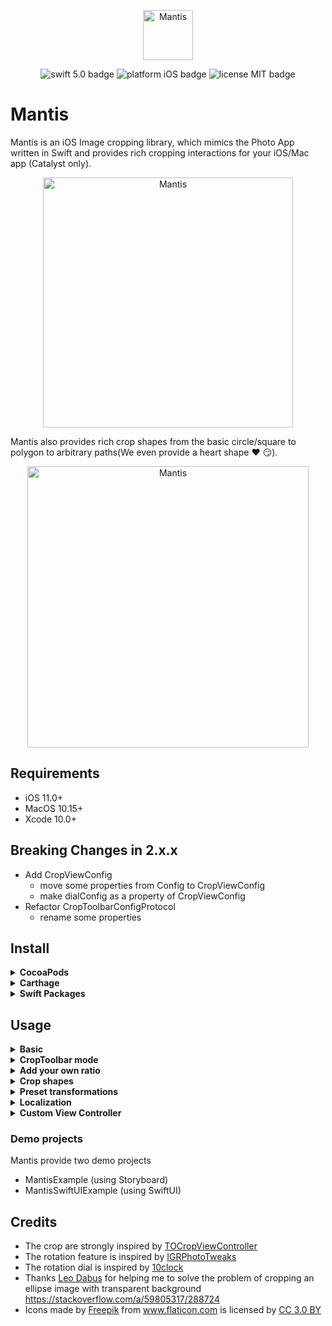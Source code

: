 <p align="center">
    <img src="logo.png" height="80" max-width="90%" alt="Mantis" />
</p>

<p align="center">
    <img src="https://img.shields.io/badge/swift-5.0-orange.svg" alt="swift 5.0 badge" />
    <img src="https://img.shields.io/badge/platform-iOS-lightgrey.svg" alt="platform iOS badge" />
    <img src="https://img.shields.io/badge/license-MIT-black.svg" alt="license MIT badge" />   
</p>

# Mantis

   Mantis is an iOS Image cropping library, which mimics the Photo App written in Swift and provides rich cropping interactions for your iOS/Mac app (Catalyst only).
   
<p align="center">
    <img src="Images/Mantis on all devices.png" height="400" alt="Mantis" />
</p>
   
   Mantis also provides rich crop shapes from the basic circle/square to polygon to arbitrary paths(We even provide a heart shape ❤️ 😏).
<p align="center">
    <img src="Images/cropshapes.png" height="450" alt="Mantis" />
</p>

## Requirements
* iOS 11.0+
* MacOS 10.15+
* Xcode 10.0+

## Breaking Changes in 2.x.x
* Add CropViewConfig
  * move some properties from Config to CropViewConfig
  * make dialConfig as a property of CropViewConfig
* Refactor CropToolbarConfigProtocol
  * rename some properties

## Install

<details>
    <summary><strong>CocoaPods</strong></summary>

```ruby
pod 'Mantis', '~> 2.9.1'
```
</details>

<details>
 <summary><strong>Carthage</strong></summary>

```ruby
github "guoyingtao/Mantis"
```
</details>

<details>
 <summary><strong>Swift Packages</strong></summary>

* Respository: https://github.com/guoyingtao/Mantis.git
* Rules: Version - Exact - 2.9.1

</details>

## Usage

<details>
<summary><strong>Basic</strong></summary>

* Create a cropViewController in Mantis with default config and default mode

**You need set (cropViewController or its navigation controller).modalPresentationStyle = .fullscreen for iOS 13+ when the cropViewController is presented**

```Swift
    let cropViewController = Mantis.cropViewController(image: <Your Image>)
    cropViewController.delegate = self
    <Your ViewController>.present(cropViewController, animated: true)
```

* The caller needs to conform CropViewControllerDelegate
```swift
public protocol CropViewControllerDelegate: class {
    func cropViewControllerDidCrop(_ cropViewController: CropViewController, cropped: UIImage, transformation: Transformation, cropInfo: CropInfo)
    func cropViewControllerDidCancel(_ cropViewController: CropViewController, original: UIImage)
    
    // The implementaion of the following functions are optional
    func cropViewControllerDidFailToCrop(_ cropViewController: CropViewController, original: UIImage)     
    func cropViewControllerDidBeginResize(_ cropViewController: CropViewController)
    func cropViewControllerDidEndResize(_ cropViewController: CropViewController, original: UIImage, cropInfo: CropInfo)    
}
```
</details>
    
<details>
<summary><strong>CropToolbar mode</strong></summary>

* CropToolbar has two modes:

  * normal mode

  In normal mode, you can use a set of standard CropViewController photo editing features with "Cancel" and "Done" buttons.
<p align="center">
    <img src="Images/Screen Shot.png" height="300" alt="Mantis" />
</p>

```swift
let cropViewController = Mantis.cropViewController(image: <Your Image>)
```

  * embedded mode
  
  This mode does not include "Cancel" and "Done" buttons, so you can embed CropViewController into another view controller

<p align="center">
    <img src="Images/customizable.jpg" height="300" alt="Mantis" />
</p>

```swift
var config = Mantis.Config()
config.cropToolbarConfig.mode = .embedded
let cropViewController = Mantis.cropViewController(image: <Your Image>, config: config)
```

</details>

<details>
<summary><strong>Add your own ratio</strong></summary>

```swift
            // Add a custom ratio 1:2 for portrait orientation
            let config = Mantis.Config()
            config.addCustomRatio(byVerticalWidth: 1, andVerticalHeight: 2)            
            <Your Crop ViewController> = Mantis.cropViewController(image: <Your Image>, config: config)
            
            // Set the ratioOptions of the config if you don't want to keep all default ratios
            let config = Mantis.Config() 
            //config.ratioOptions = [.original, .square, .custom]
            config.ratioOptions = [.custom]
            config.addCustomRatio(byVerticalWidth: 1, andVerticalHeight: 2)            
            <Your Crop ViewController> = Mantis.cropViewController(image: <Your Image>, config: config)
```

* If you always want to use only one fixed ratio, set Mantis.Config.presetFixedRatioType = alwaysUsingOnePresetFixedRatio

```swift
    <Your Crop ViewController>.config.presetFixedRatioType = .alwaysUsingOnePresetFixedRatio(ratio: 16.0 / 9.0)
```

When choose alwaysUsingOnePresetFixedRatio, fixed-ratio setting button does not show.

* If you want to hide rotation dial, set Mantis.Config..cropViewConfig.dialConfig = nil
* If you want to use ratio list instead of presenter, set Mantis.CropToolbarConfig.ratioCandidatesShowType = .alwaysShowRatioList

```swift
public enum RatioCandidatesShowType {
    case presentRatioList
    case alwaysShowRatioList
}
```

* If you build your custom toolbar you can add your own fixed ratio buttons
```swift
// set a custom fixed ratio
cropToolbarDelegate?.didSelectRatio(ratio: 9 / 16)
```
</details>

<details>
<summary><strong>Crop shapes</strong></summary>

* If you want to set different crop shape, set Mantis.Config.cropViewConfig.cropShapeType
```swift
public enum CropShapeType {
    case rect
    case square
    case ellipse
    case circle(maskOnly: Bool = false)
    case diamond(maskOnly: Bool = false)
    case heart(maskOnly: Bool = false)
    case polygon(sides: Int, offset: CGFloat = 0, maskOnly: Bool = false)
    case path(points: [CGPoint], maskOnly: Bool = false)
}
```
</details>

<details>
<summary><strong>Preset transformations</strong></summary>

* If you want to apply transformations when showing an image, set Mantis.Config.cropViewConfig.presetTransformationType
```swift
public enum PresetTransformationType {
    case none
    case presetInfo(info: Transformation)
    case presetNormalizedInfo(normailizedInfo: CGRect)
}
```
Please use the transformation infomation obtained previously from delegate method cropViewControllerDidCrop(_ cropViewController: CropViewController, cropped: UIImage, transformation: Transformation, , cropInfo: CropInfo).

</details>
                
<details>
    <summary><strong>Localization</strong></summary>
    
* UIKit project    
    Add more languages support to the Localizaions section for Project Info tab 
    
<p align="center">
    <img src="https://user-images.githubusercontent.com/26723384/128650945-5a1da648-7e7d-4faf-9c95-232725b05dcc.png" height="200" alt="Mantis" />
    <br>fig 1</br>
</p>
    
* SwiftUI project    
    Please check this [link](https://github.com/guoyingtao/Mantis/discussions/123#discussioncomment-1127611)

* Static frameworks
    If you use static frameworks in CocoaPods, you need to add the code below in order to find the correct resource bundle.
    
```
    Mantis.locateResourceBundle(by: Self.self)
```
  
* Custom localization tables and bundle
    
By default mantis will use built in localization tables to get string resources not every language is supported out of the box (see fig 1).
    
However if your app support multiple languages and those languages are not 'built in', then you can define your own strings table and localize them in the application target or framework. By doing so you'll need to configure Mantis localization.

**IMPORTANT!** Firstly you'll need to create strings file with these keys:

```
"Mantis.Done" = "";
"Mantis.Cancel" = "";
"Mantis.Reset" = "";
"Mantis.Original" = "";
"Mantis.Square" = "";
```
Then you'll need to configure Mantis:

```
let config = Mantis.Config()
config.localizationConfig.bundle = // a bundle where strings file is located
config.localizationConfig.tableName = // a localizaed strings file name within the bundle
```
  
</details>

<details>
    <summary><strong>Custom View Controller</strong></summary>

- If needed you can subclass `CropViewController`:

```swift
class CustomViewController: CropViewController {
    override func viewDidLoad() {
        super.viewDidLoad()

        // Do your custom logic here.
        // The MantisExample project also has a showcase for a CustomViewController.
    }
}
```

- To get an instance, Mantis provides a factory method:

```swift
let cropViewController: CustomViewController = Mantis.cropViewController(image: image, config: config)
```

</details>
    
### Demo projects
Mantis provide two demo projects
- MantisExample (using Storyboard)
- MantisSwiftUIExample (using SwiftUI)

## Credits
* The crop are strongly inspired by [TOCropViewController](https://github.com/TimOliver/TOCropViewController) 
* The rotation feature is inspired by [IGRPhotoTweaks](https://github.com/IGRSoft/IGRPhotoTweaks)
* The rotation dial is inspired by [10clock](https://github.com/joedaniels29/10Clock)
* Thanks [Leo Dabus](https://stackoverflow.com/users/2303865/leo-dabus) for helping me to solve the problem of cropping an ellipse image with transparent background https://stackoverflow.com/a/59805317/288724
* <div>Icons made by <a href="https://www.freepik.com" title="Freepik">Freepik</a> from <a href="https://www.flaticon.com/" title="Flaticon">www.flaticon.com</a> is licensed by <a href="http://creativecommons.org/licenses/by/3.0/" title="Creative Commons BY 3.0" target="_blank">CC 3.0 BY</a></div>



